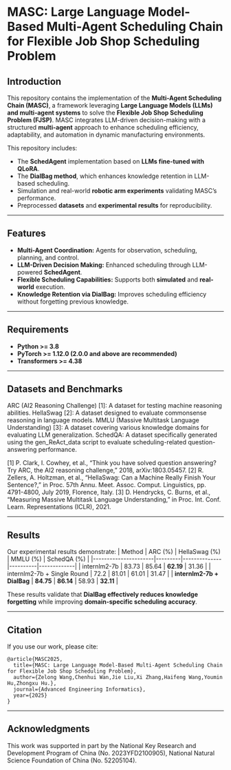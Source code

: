 # MASC: Large Language Model-Based Multi-Agent Scheduling Chain for Flexible Job Shop Scheduling Problem

## Introduction
This repository contains the implementation of the **Multi-Agent Scheduling Chain (MASC)**, a framework leveraging **Large Language Models (LLMs) and multi-agent systems** to solve the **Flexible Job Shop Scheduling Problem (FJSP)**. MASC integrates LLM-driven decision-making with a structured **multi-agent** approach to enhance scheduling efficiency, adaptability, and automation in dynamic manufacturing environments.

This repository includes:
- The **SchedAgent** implementation based on **LLMs fine-tuned with QLoRA**.
- The **DialBag method**, which enhances knowledge retention in LLM-based scheduling.
- Simulation and real-world **robotic arm experiments** validating MASC’s performance.
- Preprocessed **datasets** and **experimental results** for reproducibility.

---

## Features
- **Multi-Agent Coordination:** Agents for observation, scheduling, planning, and control.
- **LLM-Driven Decision Making:** Enhanced scheduling through LLM-powered **SchedAgent**.
- **Flexible Scheduling Capabilities:** Supports both **simulated** and **real-world** execution.
- **Knowledge Retention via DialBag:** Improves scheduling efficiency without forgetting previous knowledge.

---

## Requirements
- **Python >= 3.8**
- **PyTorch >= 1.12.0 (2.0.0 and above are recommended)**
- **Transformers >= 4.38**

---

## Datasets and Benchmarks

ARC (AI2 Reasoning Challenge) [1]: A dataset for testing machine reasoning abilities.
HellaSwag [2]: A dataset designed to evaluate commonsense reasoning in language models.
MMLU (Massive Multitask Language Understanding) [3]: A dataset covering various knowledge domains for evaluating LLM generalization.
SchedQA: A dataset specifically generated using the gen_ReAct_data script to evaluate scheduling-related question-answering performance.

[1] P. Clark, I. Cowhey, et al., “Think you have solved question answering? Try ARC, the AI2 reasoning challenge,” 2018, arXiv:1803.05457.
[2] R. Zellers, A. Holtzman, et al., “HellaSwag: Can a Machine Really Finish Your Sentence?,” in Proc. 57th Annu. Meet. Assoc. Comput. Linguistics, pp. 4791-4800, July 2019, Florence, Italy.
[3] D. Hendrycks, C. Burns, et al., “Measuring Massive Multitask Language Understanding,” in Proc. Int. Conf. Learn. Representations (ICLR), 2021.

---

## Results
Our experimental results demonstrate:
| Method                | ARC (%) | HellaSwag (%) | MMLU (%) | SchedQA (%) |
|----------------------|---------|--------------|----------|-------------|
| internlm2-7b        | 83.73   | 85.64        | **62.19** | 31.36       |
| internlm2-7b + Single Round | 72.2    | 81.01        | 61.01     | 31.47       |
| **internlm2-7b + DialBag** | **84.75** | **86.14** | 58.93     | **32.11**   |

These results validate that **DialBag effectively reduces knowledge forgetting** while improving **domain-specific scheduling accuracy**.

---

## Citation
If you use our work, please cite:
```
@article{MASC2025,
  title={MASC: Large Language Model-Based Multi-Agent Scheduling Chain for Flexible Job Shop Scheduling Problem},
  author={Zelong Wang,Chenhui Wan,Jie Liu,Xi Zhang,Haifeng Wang,Youmin Hu,Zhongxu Hu.},
  journal={Advanced Engineering Informatics},
  year={2025}
}
```

---

## Acknowledgments
This work was supported in part by the National Key Research and Development Program of China (No. 2023YFD2100905), National Natural Science Foundation of China (No. 52205104).
